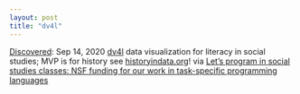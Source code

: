 ```yaml
---
layout: post
title: "dv4l"
---
```

[Discovered](http://rolandtanglao.com/2020/07/29/p1-blogthis-checkvist-list-links-to-blog/): Sep 14, 2020 [dv4l](https://computinged.wordpress.com/2019/12/05/please-forward-to-high-school-history-teachers-or-students-task-specific-programming-in-social-studies-data-viz/) data visualization for literacy in social studies; MVP is for history see [historyindata.org](http://historyindata.org/)! via [Let’s program in social studies classes: NSF funding for our work in task-specific programming languages](https://computinged.wordpress.com/2020/09/14/lets-use-programming-in-social-studies-classes-nsf-funding-for-our-work-in-task-specific-programming-languages/)
